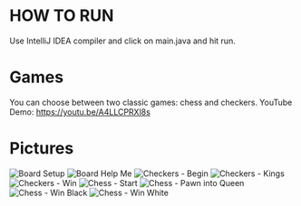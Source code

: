 # HOW TO RUN
Use IntelliJ IDEA compiler and click on main.java and hit run. 

# Games
You can choose between two classic games: chess and checkers. 
YouTube Demo: https://youtu.be/A4LLCPRXl8s

# Pictures
![Board Setup](https://github.com/user-attachments/assets/21a92e52-e47e-4be9-8d66-8fc78ca9ec98)
![Board Help Me](https://github.com/user-attachments/assets/837b8245-7a1d-4a0e-a9f8-5514c213b322)
![Checkers - Begin](https://github.com/user-attachments/assets/e3b31cd1-757f-4f5d-90af-1b49bd2af82a)
![Checkers - Kings](https://github.com/user-attachments/assets/d76dc0ea-12f9-42d9-a032-22403bb2dddf)
![Checkers - Win](https://github.com/user-attachments/assets/dfd26cb5-efb9-499a-93cd-5ff9cb30b4ce)
![Chess - Start](https://github.com/user-attachments/assets/b7ede360-ea5a-43cf-b75f-7eee02405748)
![Chess - Pawn into Queen](https://github.com/user-attachments/assets/bf76847b-b91e-4dca-8edd-21f632644ff0)
![Chess - Win Black](https://github.com/user-attachments/assets/a8ec1e14-81b0-4ade-af54-4501f9eb1b93)
![Chess - Win White](https://github.com/user-attachments/assets/75136135-35a6-49d6-b2e0-a22ba140d742)
